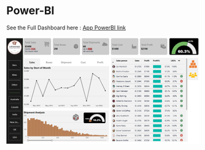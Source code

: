 # Power-BI

See the Full Dashboard here : [App PowerBI link](https://app.powerbi.com/groups/me/reports/56d97ed9-a6da-47e9-9341-d0fbe194d689/94e222ac0009a4b49e28?experience=power-bi&bookmarkGuid=6d052c5c046473388f7a) 

![Portfolio Dashboard](https://github.com/tusharpanwar19/Power-BI/blob/2401c88daa5e4166beae76e34c92c55047e67564/Screenshot%202025-03-03%20182805.png)


